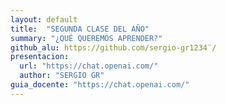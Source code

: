 ```yaml
---
layout: default
title:  "SEGUNDA CLASE DEL AÑO"
summary: "¿QUÉ QUEREMOS APRENDER?"
github_alu: https://github.com/sergio-gr1234¨/
presentacion: 
  url: "https://chat.openai.com/"
  author: "SERGIO GR"
guia_docente: "https://chat.openai.com/"
---
```

